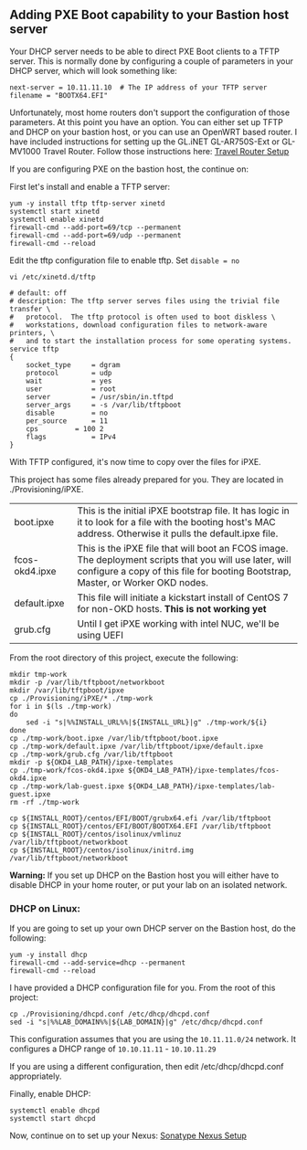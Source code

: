 ## Adding PXE Boot capability to your Bastion host server

Your DHCP server needs to be able to direct PXE Boot clients to a TFTP server.  This is normally done by configuring a couple of parameters in your DHCP server, which will look something like:

    next-server = 10.11.11.10  # The IP address of your TFTP server
    filename = "BOOTX64.EFI"

Unfortunately, most home routers don't support the configuration of those parameters.  At this point you have an option.  You can either set up TFTP and DHCP on your bastion host, or you can use an OpenWRT based router.  I have included instructions for setting up the GL.iNET GL-AR750S-Ext or GL-MV1000 Travel Router.  Follow those instructions here: [Travel Router Setup](GL-AR750S-Ext.md)

If you are configuring PXE on the bastion host, the continue on:

First let's install and enable a TFTP server:

    yum -y install tftp tftp-server xinetd
    systemctl start xinetd
    systemctl enable xinetd
    firewall-cmd --add-port=69/tcp --permanent
    firewall-cmd --add-port=69/udp --permanent
    firewall-cmd --reload

Edit the tftp configuration file to enable tftp.  Set `disable = no`

    vi /etc/xinetd.d/tftp

    # default: off
    # description: The tftp server serves files using the trivial file transfer \
    #	protocol.  The tftp protocol is often used to boot diskless \
    #	workstations, download configuration files to network-aware printers, \
    #	and to start the installation process for some operating systems.
    service tftp
    {
    	socket_type		= dgram
    	protocol		= udp
    	wait			= yes
    	user			= root
    	server			= /usr/sbin/in.tftpd
    	server_args		= -s /var/lib/tftpboot
    	disable			= no
    	per_source		= 11
    	cps			= 100 2
    	flags			= IPv4
    }

With TFTP configured, it's now time to copy over the files for iPXE.

This project has some files already prepared for you.  They are located in ./Provisioning/iPXE.

|||
|-|-|
| boot.ipxe | This is the initial iPXE bootstrap file.  It has logic in it to look for a file with the booting host's MAC address.  Otherwise it pulls the default.ipxe file. |
| fcos-okd4.ipxe | This is the iPXE file that will boot an FCOS image.  The deployment scripts that you will use later, will configure a copy of this file for booting Bootstrap, Master, or Worker OKD nodes. |
| default.ipxe | This file will initiate a kickstart install of CentOS 7 for non-OKD hosts. __This is not working yet__ |
| grub.cfg | Until I get iPXE working with intel NUC, we'll be using UEFI |

From the root directory of this project, execute the following:

    mkdir tmp-work
    mkdir -p /var/lib/tftpboot/networkboot
    mkdir /var/lib/tftpboot/ipxe
    cp ./Provisioning/iPXE/* ./tmp-work
    for i in $(ls ./tmp-work)
    do
        sed -i "s|%%INSTALL_URL%%|${INSTALL_URL}|g" ./tmp-work/${i}
    done
    cp ./tmp-work/boot.ipxe /var/lib/tftpboot/boot.ipxe
    cp ./tmp-work/default.ipxe /var/lib/tftpboot/ipxe/default.ipxe
    cp ./tmp-work/grub.cfg /var/lib/tftpboot
    mkdir -p ${OKD4_LAB_PATH}/ipxe-templates
    cp ./tmp-work/fcos-okd4.ipxe ${OKD4_LAB_PATH}/ipxe-templates/fcos-okd4.ipxe
    cp ./tmp-work/lab-guest.ipxe ${OKD4_LAB_PATH}/ipxe-templates/lab-guest.ipxe
    rm -rf ./tmp-work

    cp ${INSTALL_ROOT}/centos/EFI/BOOT/grubx64.efi /var/lib/tftpboot
    cp ${INSTALL_ROOT}/centos/EFI/BOOT/BOOTX64.EFI /var/lib/tftpboot
    cp ${INSTALL_ROOT}/centos/isolinux/vmlinuz /var/lib/tftpboot/networkboot
    cp ${INSTALL_ROOT}/centos/isolinux/initrd.img /var/lib/tftpboot/networkboot

__Warning:__ If you set up DHCP on the Bastion host you will either have to disable DHCP in your home router, or put your lab on an isolated network.  

### DHCP on Linux:

If you are going to set up your own DHCP server on the Bastion host, do the following:

    yum -y install dhcp
    firewall-cmd --add-service=dhcp --permanent
    firewall-cmd --reload

I have provided a DHCP configuration file for you.  From the root of this project:

    cp ./Provisioning/dhcpd.conf /etc/dhcp/dhcpd.conf
    sed -i "s|%%LAB_DOMAIN%%|${LAB_DOMAIN}|g" /etc/dhcp/dhcpd.conf

This configuration assumes that you are using the `10.11.11.0/24` network.  It configures a DHCP range of `10.10.11.11` - `10.10.11.29`

If you are using a different configuration, then edit /etc/dhcp/dhcpd.conf appropriately.

Finally, enable DHCP:

    systemctl enable dhcpd
    systemctl start dhcpd

Now, continue on to set up your Nexus: [Sonatype Nexus Setup](Nexus_Config.md)
